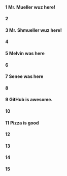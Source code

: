 #### 1 Mr. Mueller wuz here!
#### 2
#### 3 Mr. Shmueller wuz here!
#### 4
#### 5 Melvin was here
#### 6
#### 7 Senee was here
#### 8

#### 9 GitHub is awesome.



#### 10
#### 11 Pizza is good
#### 12
#### 13
#### 14
#### 15